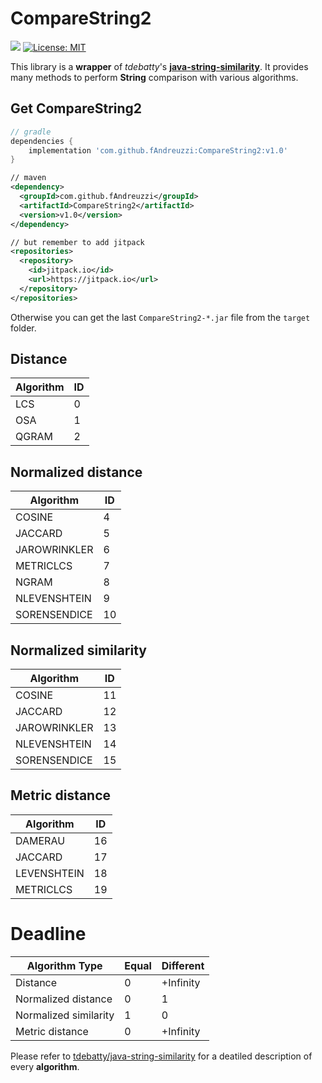# CompareString2

[![](https://jitpack.io/v/fAndreuzzi/CompareString2.svg)](https://jitpack.io/#fAndreuzzi/CompareString2)   [![License: MIT](https://img.shields.io/badge/License-MIT-yellow.svg)](https://opensource.org/licenses/MIT)

This library is a **wrapper** of *tdebatty*'s [**java-string-similarity**](https://github.com/tdebatty/java-string-similarity). It provides many methods to perform **String** comparison with various algorithms.

## Get CompareString2

```gradle
// gradle
dependencies {
    implementation 'com.github.fAndreuzzi:CompareString2:v1.0'
}
```

```xml
// maven
<dependency>
  <groupId>com.github.fAndreuzzi</groupId>
  <artifactId>CompareString2</artifactId>
  <version>v1.0</version>
</dependency>

// but remember to add jitpack
<repositories>
  <repository>
    <id>jitpack.io</id>
    <url>https://jitpack.io</url>
  </repository>
</repositories>
```

Otherwise you can get the last `CompareString2-*.jar` file from the `target` folder.

## Distance

**Algorithm** | **ID**
--- | ---
LCS | 0
OSA | 1
QGRAM | 2

## Normalized distance

**Algorithm** | **ID**
--- | ---
COSINE | 4
JACCARD | 5
JAROWRINKLER | 6
METRICLCS | 7
NGRAM | 8
NLEVENSHTEIN | 9
SORENSENDICE | 10

## Normalized similarity

**Algorithm** | **ID**
--- | ---
COSINE | 11
JACCARD | 12
JAROWRINKLER | 13
NLEVENSHTEIN | 14
SORENSENDICE | 15

## Metric distance

**Algorithm** | **ID**
--- | ---
DAMERAU | 16
JACCARD | 17
LEVENSHTEIN | 18
METRICLCS | 19

# Deadline

**Algorithm Type** | **Equal** | **Different**
--- | --- | ---
Distance | 0 | +Infinity
Normalized distance | 0 | 1
Normalized similarity | 1 | 0
Metric distance | 0 | +Infinity

Please refer to [tdebatty/java-string-similarity](https://github.com/tdebatty/java-string-similarity) for a deatiled description of every **algorithm**.
